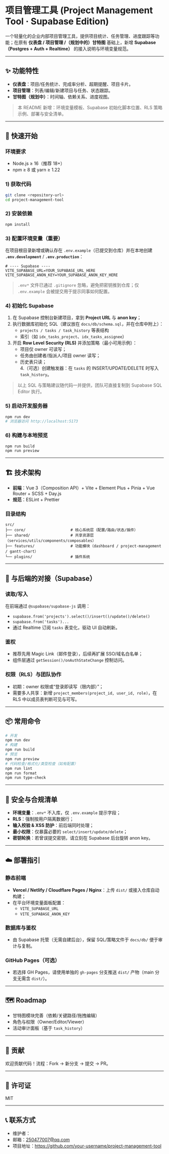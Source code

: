 # 项目管理工具 (Project Management Tool · Supabase Edition)

一个轻量化的企业内部项目管理工具，提供项目统计、任务管理、进度跟踪等功能；在原有 **仪表盘 / 项目管理 /（规划中的）甘特图** 基础上，新增 **Supabase（Postgres + Auth + Realtime）** 的接入说明与环境变量规范。

---

## ✨ 功能特性
- **仪表盘**：项目/任务统计、完成率分析、超期提醒、项目卡片。  
- **项目管理**：列表/编辑/新建项目与任务、状态跟踪。  
- **甘特图（规划中）**：时间轴、依赖关系、进度视图。

> 本 README 新增：环境变量模板、Supabase 初始化脚本位置、RLS 策略示例、部署与安全清单。

---

## 🚀 快速开始

### 环境要求
- Node.js ≥ 16（推荐 18+）  
- npm ≥ 8 或 yarn ≥ 1.22

### 1) 获取代码
```bash
git clone <repository-url>
cd project-management-tool
```

### 2) 安装依赖
```bash
npm install
```

### 3) 配置环境变量（重要）
在项目根目录新增或确认存在 `.env.example`（已提交到仓库）并在本地创建 **`.env.development`** / **`.env.production`**：
```dotenv
# ---- Supabase ----
VITE_SUPABASE_URL=YOUR_SUPABASE_URL_HERE
VITE_SUPABASE_ANON_KEY=YOUR_SUPABASE_ANON_KEY_HERE
```
> `.env*` 文件已通过 `.gitignore` 忽略，避免把密钥推到仓库；仅 `.env.example` 会被提交用于提示同事如何配置。

### 4) 初始化 Supabase
1. 在 Supabase 控制台新建项目，拿到 **Project URL** 与 **anon key**；  
2. 执行数据库初始化 SQL（建议放在 `docs/db/schema.sql`，并在仓库中附上）：  
   - `projects / tasks / task_history` 等表结构  
   - 索引（如 `idx_tasks_project`、`idx_tasks_assignee`）  
3. 开启 **Row Level Security (RLS)** 并添加策略（最小可用示例）：  
   - 项目仅 owner 可读写；  
   - 任务由创建者/指派人/项目 owner 读写；  
   - 历史表只读；  
4.（可选）创建触发器：在 `tasks` 的 INSERT/UPDATE/DELETE 时写入 `task_history`。

> 以上 SQL 与策略建议随代码一并提供，团队可直接复制到 Supabase SQL Editor 执行。

### 5) 启动开发服务器
```bash
npm run dev
# 浏览器访问 http://localhost:5173
```

### 6) 构建与本地预览
```bash
npm run build
npm run preview
```

---

## 🏗️ 技术架构
- **前端**：Vue 3（Composition API）+ Vite + Element Plus + Pinia + Vue Router + SCSS + Day.js  
- **规范**：ESLint + Prettier  

### 目录结构
```
src/
├── core/                    # 核心系统层（配置/路由/状态/插件）
├── shared/                  # 共享资源层（services/utils/components/composables）
├── features/                # 功能模块（dashboard / project-management / gantt-chart）
└── plugins/                 # 插件系统
```

---

## 🔌 与后端的对接（Supabase）
### 读取/写入
在前端通过 `@supabase/supabase-js` 调用：
- `supabase.from('projects').select()/insert()/update()/delete()`  
- `supabase.from('tasks')...`  
- 通过 Realtime 订阅 `tasks` 表变化，驱动 UI 自动刷新。

### 鉴权
- 推荐先用 Magic Link（邮件登录），后续再扩展 SSO/域名白名单；  
- 组件层通过 `getSession()/onAuthStateChange` 控制访问。

### 权限（RLS）与团队协作
- 初期：owner 权限或“登录即读写（限内部）”；  
- 需要多人共享：新增 `project_members(project_id, user_id, role)`，在 RLS 中以成员表判断可见与可写。

---

## 📦 常用命令
```bash
# 开发
npm run dev
# 构建
npm run build
# 预览
npm run preview
# 代码检查/格式化/类型检查（如有配置）
npm run lint
npm run format
npm run type-check
```

---

## 🔐 安全与合规清单
- **环境变量**：`.env*` 不入库，仅 `.env.example` 提示字段；  
- **RLS**：强制按用户隔离数据行；  
- **输入校验 & XSS 防护**：前后端同时处理；  
- **最小权限**：仅暴露必要的 `select/insert/update/delete`；  
- **密钥轮换**：若曾误提交密钥，请立刻在 Supabase 后台旋转 anon key。  

---

## ☁️ 部署指引
### 静态前端
- **Vercel / Netlify / Cloudflare Pages / Nginx**：上传 `dist/` 或接入仓库自动构建；  
- 在平台环境变量面板配置：  
  - `VITE_SUPABASE_URL`  
  - `VITE_SUPABASE_ANON_KEY`

### 数据库与鉴权
- 由 Supabase 托管（无需自建后台），保留 SQL/策略文件于 `docs/db/` 便于审计与复制。

### GitHub Pages（可选）
- 若选择 GH Pages，请使用单独的 `gh-pages` 分支推送 `dist/` 产物（main 分支无需含 `dist/`）。

---

## 🗺️ Roadmap
- 甘特图模块完善（依赖/关键路径/拖拽编辑）  
- 角色与权限（Owner/Editor/Viewer）  
- 活动审计面板（基于 `task_history`）

---

## 🤝 贡献
欢迎贡献代码！流程：Fork → 新分支 → 提交 → PR。

---

## 📄 许可证
MIT

---

## 📞 联系方式
- 维护者：<Lou Yu>  
- 邮箱：<250477007@qq.com>  
- 项目地址：<https://github.com/your-username/project-management-tool>

